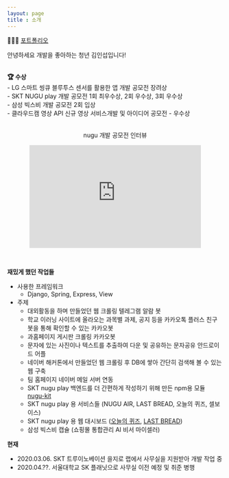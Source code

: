 ```yaml
---
layout: page
title : 소개
---
```

🙋🏻‍♂️ <a href='https://www.notion.so/66790b1135c942ca80820c594351c3f4'>포트폴리오</a><br>
<p class="message">
안녕하세요 개발을 좋아하는 청년 김인섭입니다!
</p>
<br>
<b>🏆 수상</b></br>
- LG 스마트 씽큐 블루투스 센서를 활용한 앱 개발 공모전 장려상 <br>
- SKT NUGU play 개발 공모전 1회 최우수상, 2회 우수상, 3회 우수상<br>
- 삼성 빅스비 개발 공모전 2회 입상<br>
- 클라우드캠 영상 API 신규 영상 서비스개발 및 아이디어 공모전 - 우수상<br><br>
<p align="middle">nugu 개발 공모전 인터뷰</p>
<p align="middle">
<iframe width="400" height="240" src="https://www.youtube.com/embed/BJPQihWuj9E" frameborder="0" allow="accelerometer; autoplay; encrypted-media; gyroscope; picture-in-picture" allowfullscreen></iframe></p><br>

<b>재밌게 했던 작업들</b>
- 사용한 프레임워크
    - Django, Spring, Express, View
- 주제
    - 대외활동을 하며 만들었던 웹 크롤링 텔레그램 알람 봇
    - 학교 이러닝 사이트에 올라오는 과목별 과제, 공지 등을 카카오톡 플러스 친구 봇을 통해 확인할 수 있는 카카오봇
    - 과홈페이지 게시판 크롤링 카카오봇
    - 문자에 있는 사진이나 텍스트를 추출하여 다운 및 공유하는 문자공유 안드로이드 어플
    - 네이버 해커톤에서 만들었던 웹 크롤링 후 DB에 쌓아 간단히 검색해 볼 수 있는 웹 구축
    - 팀 홈페이지 네이버 메일 서버 연동
    - SKT nugu play 백엔드를 더 간편하게 작성하기 위해 만든 npm용 모듈 <a href='https://www.npmjs.com/package/nugu-kit'>nugu-kit</a>
    - SKT nugu play 용 서비스들 (NUGU AIR, LAST BREAD, 오늘의 퀴즈, 셀보이스)
    - SKT nugu play 용 웹 대시보드 (<a href='https://www.revoice.kr/app/dashboard#/todayquiz'>오늘의 퀴즈</a>, <a href='https://www.revoice.kr/app/dashboard#/lastbread'>LAST BREAD</a>)
    - 삼성 빅스비 캡슐 (쇼핑몰 통합관리 AI 비서 마이셀러)

<b>현재</b><br>
- 2020.03.06. SKT 트루이노베이션 을지로 랩에서 사무실을 지원받아 개발 작업 중
- 2020.04.??. 서울대학교 SK 플래닛으로 사무실 이전 예정 및 취준 병행

